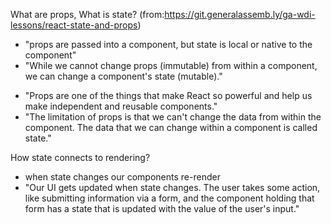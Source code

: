 What are props, What is state? (from:https://git.generalassemb.ly/ga-wdi-lessons/react-state-and-props)

* "props are passed into a component, but state is local or native to the component"
* "While we cannot change props (immutable) from within a component, we can change a component's state (mutable)."

- "Props are one of the things that make React so powerful and help us make independent and reusable components."
- "The limitation of props is that we can't change the data from within the component. The data that we can change within a component is called state."

How state connects to rendering?

* when state changes our components re-render
* "Our UI gets updated when state changes. The user takes some action, like submitting information via a form, and the component holding that form has a state that is updated with the value of the user's input."
